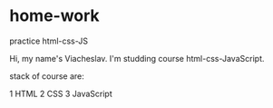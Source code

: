 # home-work

practice html-css-JS

Hi, my name's Viacheslav. I'm studding course html-css-JavaScript.

stack of course are:

1 HTML
2 CSS
3 JavaScript
